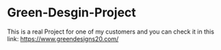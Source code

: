 # Green-Desgin-Project
This is a real Project for one of my customers 
and you can check it in this link:
https://www.greendesigns20.com/ 
